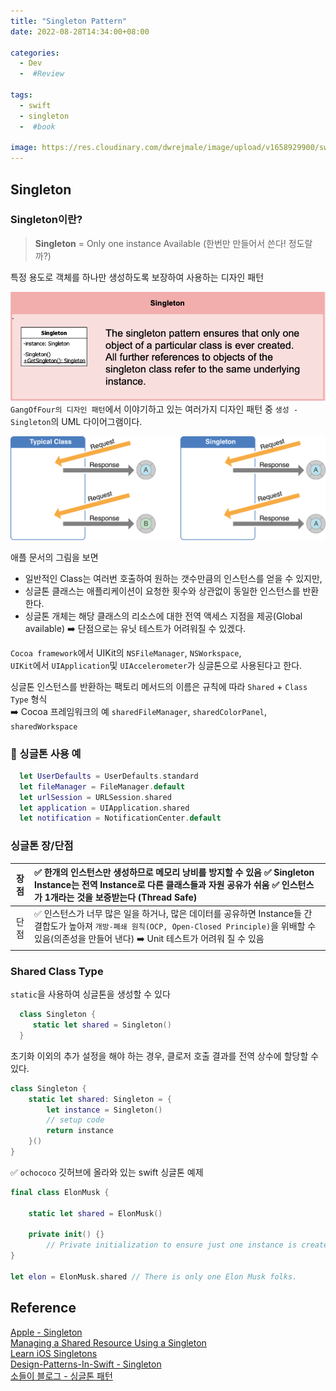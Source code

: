 ```yaml
---
title: "Singleton Pattern"
date: 2022-08-28T14:34:00+08:00

categories:
  - Dev
  -  #Review

tags:
  - swift
  - singleton
  -  #book

image: https://res.cloudinary.com/dwrejmale/image/upload/v1658929900/swift_dpaoqx.png #the-creative-exchange-d2zvqp3fpro-unsplash.jpg
---
```


## Singleton

### Singleton이란?

> **Singleton** = Only one instance Available (한번만 만들어서 쓴다! 정도랄까?)

특정 용도로 객체를 하나만 생성하도록 보장하여 사용하는 디자인 패턴

![img](post/swift/220928-1.png)
`GangOfFour의 디자인 패턴`에서 이야기하고 있는 여러가지 디자인 패턴 중 `생성 - Singleton`의 UML 다이어그램이다.

![img](post/swift/220928-2.png)

애플 문서의 그림을 보면

- 일반적인 Class는 여러번 호출하여 원하는 갯수만큼의 인스턴스를 얻을 수 있지만,
- 싱글톤 클래스는 애플리케이션이 요청한 횟수와 상관없이 동일한 인스턴스를 반환한다.
- 싱글톤 개체는 해당 클래스의 리소스에 대한 전역 액세스 지점을 제공(Global available) ➡️ 단점으로는 유닛 테스트가 어려워질 수 있겠다.

`Cocoa framework`에서 UIKit의 `NSFileManager`, `NSWorkspace`,  
`UIKit`에서 `UIApplication`및 `UIAccelerometer`가 싱글톤으로 사용된다고 한다.

싱글톤 인스턴스를 반환하는 팩토리 메서드의 이름은 규칙에 따라 `Shared` + `Class Type` 형식  
➡️ Cocoa 프레임워크의 예 `sharedFileManager`, `sharedColorPanel`, `sharedWorkspace`

### 🌱 싱글톤 사용 예

```swift
  let UserDefaults = UserDefaults.standard
  let fileManager = FileManager.default
  let urlSession = URLSession.shared
  let application = UIApplication.shared
  let notification = NotificationCenter.default
```

### 싱글톤 장/단점

|장점| ✅ 한개의 인스턴스만 생성하므로 메모리 낭비를 방지할 수 있음  ✅ Singleton Instance는 전역 Instance로 다른 클래스들과 자원 공유가 쉬움  ✅ 인스턴스가 1개라는 것을 보증받는다 (Thread Safe)|
| :--: | :-- |
|단점| ✅ 인스턴스가 너무 많은 일을 하거나, 많은 데이터를 공유하면 Instance들 간 결합도가 높아져 `개방-폐쇄 원칙(OCP, Open-Closed Principle)`을 위배할 수 있음(의존성을 만들어 낸다)  ➡️ Unit 테스트가 어려워 질 수 있음|

### Shared Class Type

`static`을 사용하여 싱글톤을 생성할 수 있다

```swift
  class Singleton {
  	 static let shared = Singleton()
  }
```

초기화 이외의 추가 설정을 해야 하는 경우, 클로저 호출 결과를 전역 상수에 할당할 수 있다.

```swift
class Singleton {
    static let shared: Singleton = {
        let instance = Singleton()
        // setup code
        return instance
    }()
}
```

✅ `ochococo` 깃허브에 올라와 있는 swift 싱글톤 예제

```swift
final class ElonMusk {

    static let shared = ElonMusk()

    private init() {}
        // Private initialization to ensure just one instance is created.
}

let elon = ElonMusk.shared // There is only one Elon Musk folks.
```

## Reference

[Apple - Singleton](https://developer.apple.com/library/archive/documentation/General/Conceptual/DevPedia-CocoaCore/Singleton.html)  
[Managing a Shared Resource Using a Singleton](https://developer.apple.com/documentation/swift/cocoa_design_patterns/managing_a_shared_resource_using_a_singleton)  
[Learn iOS Singletons](https://www.youtube.com/watch?v=hs0tGkPdSQM)  
[Design-Patterns-In-Swift - Singleton](https://github.com/ochococo/Design-Patterns-In-Swift#-singleton)  
[소들이 블로그 - 싱글톤 패턴](https://babbab2.tistory.com/66)
